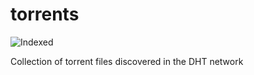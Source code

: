 torrents 
========
![Indexed](https://img.shields.io/badge/indexed-28181-blue)

Collection of torrent files discovered in the DHT network
